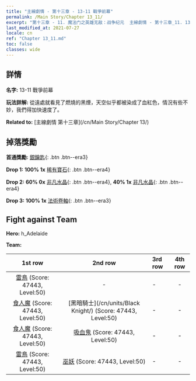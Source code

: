 ```yaml
---
title: "主線劇情 - 第十三章 - 13-11 戰爭前幕"
permalink: /Main Story/Chapter 13_11/
excerpt: "第十三章 - 11. 魔法门之英雄无敌：战争纪元  主線劇情 - 第十三章_11. 13-11 戰爭前幕"
last_modified_at: 2021-07-27
locale: cn
ref: "Chapter 13_11.md"
toc: false
classes: wide
---
```


## 詳情

 **名字:** 13-11 戰爭前幕

 **玩法詳解:** 從遠處就看見了燃燒的黑煙，天空似乎都被染成了血紅色，情況有些不妙，我們得加快速度了。

 **Related to:** [主線劇情 第十三章](/cn/Main Story/Chapter 13/)

## 掉落獎勵

 **首通獎勵:** [銀鑰匙](/cn/Items/con_693/){: .btn .btn--era3}

 **Drop 1:** **100% 1x** [稀有寶石](/cn/Items/mat_44/){: .btn .btn--era4}

 **Drop 2:** **60% 0x** [非凡水晶](/cn/Items/mat_38/){: .btn .btn--era4}, **40% 1x** [非凡水晶](/cn/Items/mat_38/){: .btn .btn--era4}

 **Drop 3:** **100% 1x** [法術卷軸](/cn/Items/con_694/){: .btn .btn--era3}


## Fight against Team
 **Hero:** h_Adelaide

 **Team:**


  | 1st row | 2nd row | 3rd row | 4th row |
  |:----:|:----:|:----|:----:|
  | [雷鳥](/cn/units/Roc/) (Score: 47443, Level:50)  | - | - | - |
  | [食人魔](/cn/units/Ogre/) (Score: 47443, Level:50)  | [黑暗騎士](/cn/units/Black Knight/) (Score: 47443, Level:50)  | - | - |
  | [食人魔](/cn/units/Ogre/) (Score: 47443, Level:50)  | [吸血鬼](/cn/units/Vampire/) (Score: 47443, Level:50)  | - | - |
  | [雷鳥](/cn/units/Roc/) (Score: 47443, Level:50)  | [巫妖](/cn/units/Lich/) (Score: 47443, Level:50)  | - | - |


